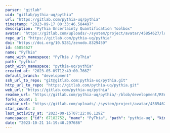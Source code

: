 ```yaml
---
parser: "gitlab"
uid: "gitlab/pythia-uq/pythia"
url: "https://gitlab.com/pythia-uq/pythia"
timestamp: "2023-09-17 00:33:46.584497"
description: "PyThia Uncertainty Quantification Toolbox"
avatar: "https://gitlab.com/uploads/-/system/project/avatar/45854627/logo_small.png"
repo_url: "https://gitlab.com/pythia-uq/pythia"
doi: "https://doi.org/10.5281/zenodo.8329459"
id: 45854627
name: "PyThia"
name_with_namespace: "PyThia / PyThia"
path: "pythia"
path_with_namespace: "pythia-uq/pythia"
created_at: "2023-05-09T12:49:00.766Z"
default_branch: "development"
ssh_url_to_repo: "git@gitlab.com:pythia-uq/pythia.git"
http_url_to_repo: "https://gitlab.com/pythia-uq/pythia.git"
web_url: "https://gitlab.com/pythia-uq/pythia"
readme_url: "https://gitlab.com/pythia-uq/pythia/-/blob/development/README.md"
forks_count: 1
avatar_url: "https://gitlab.com/uploads/-/system/project/avatar/45854627/logo_small.png"
star_count: 3
last_activity_at: "2023-09-15T07:22:06.129Z"
namespace: {"id": 67182752, "name": "PyThia", "path": "pythia-uq", "kind": "group", "full_path": "pythia-uq", "parent_id": null, "avatar_url": "/uploads/-/system/group/avatar/67182752/logo_small.png", "web_url": "https://gitlab.com/groups/pythia-uq"}
date: "2023-10-21 14:19:40.297686"
---
```

